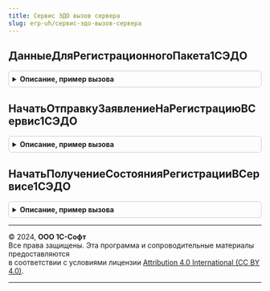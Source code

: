 ```yaml
---
title: Сервис ЭДО вызов сервера
slug: erp-uh/сервис-эдо-вызов-сервера
---
```



## ДанныеДляРегистрационногоПакета1СЭДО
<details style="margin: 1em 0; padding: 0.5em; border: 1px solid #ccc; border-radius: 6px;">

<summary style="font-weight: bold; cursor: pointer;">Описание, пример вызова</summary>

```bsl

// См. СервисЭДО.ДанныеДляРегистрационногоПакета1СЭДО
Функция ДанныеДляРегистрационногоПакета1СЭДО(ПараметрыРегистрации) Экспорт
```

Пример вызова
```bsl
Результат = СервисЭДОВызовСервера.ДанныеДляРегистрационногоПакета1СЭДО(ПараметрыРегистрации) 
```
</details>

## НачатьОтправкуЗаявлениеНаРегистрациюВСервис1СЭДО
<details style="margin: 1em 0; padding: 0.5em; border: 1px solid #ccc; border-radius: 6px;">

<summary style="font-weight: bold; cursor: pointer;">Описание, пример вызова</summary>

```bsl

// Запуск длительной операции отправки заявления на регистрацию в сервисе 1С:ЭДО.
//
// Параметры:
// ДанныеПакета - см. СервисЭДО.ДанныеДляРегистрационногоПакета1СЭДО
// КонтекстДиагностики - см. ОбработкаНеисправностейБЭД.НовыйКонтекстДиагностики
//
// Возвращаемое значение:
//  см. ДлительныеОперации.ВыполнитьФункцию
Функция НачатьОтправкуЗаявлениеНаРегистрациюВСервис1СЭДО(ДанныеПакета, КонтекстДиагностики) Экспорт
```

Пример вызова
```bsl
Результат = СервисЭДОВызовСервера.НачатьОтправкуЗаявлениеНаРегистрациюВСервис1СЭДО(ДанныеПакета, КонтекстДиагностики) 
```
</details>

## НачатьПолучениеСостоянияРегистрацииВСервисе1СЭДО
<details style="margin: 1em 0; padding: 0.5em; border: 1px solid #ccc; border-radius: 6px;">

<summary style="font-weight: bold; cursor: pointer;">Описание, пример вызова</summary>

```bsl

// Запуск длительной операции для проверки состояния регистрации на сервере 1С-ЭДО.
//
// Параметры:
// ИдентификаторыЗаявок - Массив из Строка
// ИдентификаторФормы - УникальныйИдентификатор - идентификатор формы
// Возвращаемое значение:
//  см. ДлительныеОперации.ВыполнитьФункцию
Функция НачатьПолучениеСостоянияРегистрацииВСервисе1СЭДО(ИдентификаторыЗаявок, ИдентификаторФормы) Экспорт
```

Пример вызова
```bsl
Результат = СервисЭДОВызовСервера.НачатьПолучениеСостоянияРегистрацииВСервисе1СЭДО(ИдентификаторыЗаявок, ИдентификаторФормы) 
```
</details>

---

© 2024, **ООО 1С-Софт**  
Все права защищены. Эта программа и сопроводительные материалы предоставляются  
в соответствии с условиями лицензии [Attribution 4.0 International (CC BY 4.0)](https://creativecommons.org/licenses/by/4.0/legalcode).

---
